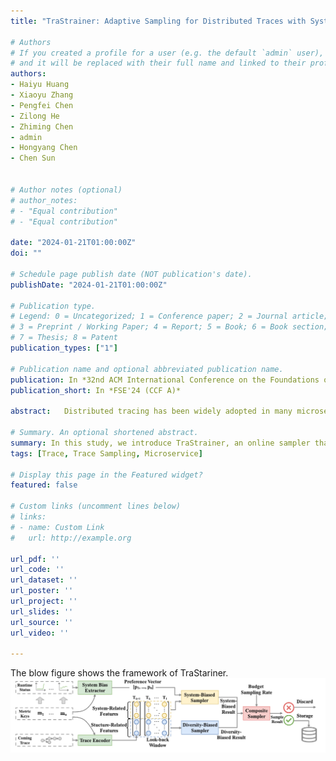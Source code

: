```yaml
---
title: "TraStrainer: Adaptive Sampling for Distributed Traces with System Runtime State"

# Authors
# If you created a profile for a user (e.g. the default `admin` user), write the username (folder name) here 
# and it will be replaced with their full name and linked to their profile.
authors:
- Haiyu Huang
- Xiaoyu Zhang
- Pengfei Chen
- Zilong He
- Zhiming Chen
- admin
- Hongyang Chen
- Chen Sun


# Author notes (optional)
# author_notes:
# - "Equal contribution"
# - "Equal contribution"

date: "2024-01-21T01:00:00Z"
doi: ""

# Schedule page publish date (NOT publication's date).
publishDate: "2024-01-21T01:00:00Z"

# Publication type.
# Legend: 0 = Uncategorized; 1 = Conference paper; 2 = Journal article;
# 3 = Preprint / Working Paper; 4 = Report; 5 = Book; 6 = Book section;
# 7 = Thesis; 8 = Patent
publication_types: ["1"]

# Publication name and optional abbreviated publication name.
publication: In *32nd ACM International Conference on the Foundations of Software Engineering*
publication_short: In *FSE'24 (CCF A)*

abstract:   Distributed tracing has been widely adopted in many microservice systems and plays an important role in monitoring and analyzing the system. However, trace data often come in large volumes, incurring substantial computational and storage costs. To reduce the quantity of traces, trace sampling has become a prominent topic of discussion, and several methods have been proposed in prior work. To attain higher-quality sampling outcomes, biased sampling has gained more attention compared to random sampling. Previous biased sampling methods primarily considered the importance of traces based on diversity, aiming to sample more edge-case traces and fewer common-case traces. However, we contend that relying solely on trace diversity for sampling is insufficient, system runtime state is another crucial factor that needs to be considered, especially in cases of system failures. In this study, we introduce TraStrainer, an online sampler that takes into account both system runtime state and trace diversity. TraStrainer employs an interpretable and automated encoding method to represent traces as vectors. Simultaneously, it adaptively determines sampling preferences by analyzing system runtime metrics. When sampling, it combines the results of system-bias and diversity-bias through a dynamic voting mechanism. Experimental results demonstrate that TraStrainer can achieve higher quality sampling results and significantly improve the performance of downstream root cause analysis (RCA) tasks. It has led to an average increase of 32.63\% in Top-1 RCA accuracy compared to four baselines in two datasets.

# Summary. An optional shortened abstract.
summary: In this study, we introduce TraStrainer, an online sampler that takes into account both system runtime state and trace diversity. TraStrainer employs an interpretable and automated encoding method to represent traces as vectors. Simultaneously, it adaptively determines sampling preferences by analyzing system runtime metrics. When sampling, it combines the results of system-bias and diversity-bias through a dynamic voting mechanism. 
tags: [Trace, Trace Sampling, Microservice]

# Display this page in the Featured widget?
featured: false

# Custom links (uncomment lines below)
# links:
# - name: Custom Link
#   url: http://example.org

url_pdf: ''
url_code: ''
url_dataset: ''
url_poster: ''
url_project: ''
url_slides: ''
url_source: ''
url_video: ''

---
```

The blow figure shows the framework of TraStariner.
![ChangeRCA Framework](./trastariner.jpg)
